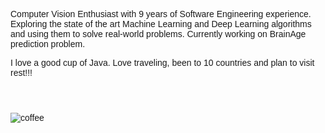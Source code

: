Computer Vision Enthusiast with 9 years of Software Engineering experience. Exploring the state of the art Machine Learning and Deep Learning algorithms and using them to solve real-world problems. Currently working on BrainAge prediction problem. 

I love a good cup of Java. Love traveling, been to 10 countries and plan to visit rest!!!

<!DOCTYPE html>
<html>
<head>
<title>Jayati Naik</title>
<meta charset="UTF-8">
<meta name="viewport" content="width=device-width, initial-scale=1">
<link rel="stylesheet" href="https://www.w3schools.com/w3css/4/w3.css">
<link rel="stylesheet" href="https://fonts.googleapis.com/css?family=Inconsolata">
<style>
body, html {
  height: 100%;
  font-family: "Inconsolata", sans-serif;
}

.bgimg {
  background-position: center;
  background-size: cover;
  background-image: url("/coffee.png");
  min-height: 75%;
}

.menu {
  display: none;
}
</style>
</head>
<body>

<!-- Header with image -->
<header class="bgimg w3-display-container w3-grayscale-min" id="home">
  <div class="w3-display-bottomleft w3-center w3-padding-large w3-hide-small">
    
  </div>
</header>


</body>
</html>

![coffee](https://user-images.githubusercontent.com/31473347/164362283-b1b9793e-4577-4816-a8df-f42f54568b26.png)
